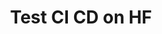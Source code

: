 ---
title: Test CI CD on HF
emoji: 🤗
colorFrom: green
colorTo: red
sdk: docker
pinned: false
short_description: LOL
---
